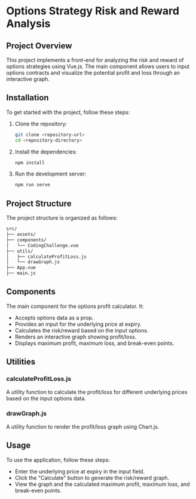 # Options Strategy Risk and Reward Analysis

## Project Overview
This project implements a front-end for analyzing the risk and reward of options strategies using Vue.js. The main component allows users to input options contracts and visualize the potential profit and loss through an interactive graph.

## Installation
To get started with the project, follow these steps:

1. Clone the repository:
   ```bash
   git clone <repository-url>
   cd <repository-directory>

2. Install the dependencies:
   ```bash
   npm install

3. Run the development server:
   ```bash
   npm run serve

## Project Structure
The project structure is organized as follows:

   ```bash
   src/
  ├── assets/
  ├── components/
  │   └── CodingChallenge.vue
  ├── utils/
  │   ├── calculateProfitLoss.js
  │   └── drawGraph.js
  ├── App.vue
  ├── main.js
  ```

## Components
The main component for the options profit calculator. It:

- Accepts options data as a prop.
- Provides an input for the underlying price at expiry.
- Calculates the risk/reward based on the input options.
- Renders an interactive graph showing profit/loss.
- Displays maximum profit, maximum loss, and break-even points.

## Utilities
### calculateProfitLoss.js
A utility function to calculate the profit/loss for different underlying prices based on the input options data.

### drawGraph.js
A utility function to render the profit/loss graph using Chart.js.

## Usage
To use the application, follow these steps:

- Enter the underlying price at expiry in the input field.
- Click the "Calculate" button to generate the risk/reward graph.
- View the graph and the calculated maximum profit, maximum loss, and break-even points.